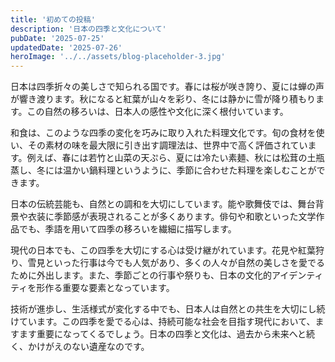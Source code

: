 ```yaml
---
title: '初めての投稿'
description: '日本の四季と文化について'
pubDate: '2025-07-25'
updatedDate: '2025-07-26'
heroImage: '../../assets/blog-placeholder-3.jpg'
---
```


日本は四季折々の美しさで知られる国です。春には桜が咲き誇り、夏には蝉の声が響き渡ります。秋になると紅葉が山々を彩り、冬には静かに雪が降り積もります。この自然の移ろいは、日本人の感性や文化に深く根付いています。

和食は、このような四季の変化を巧みに取り入れた料理文化です。旬の食材を使い、その素材の味を最大限に引き出す調理法は、世界中で高く評価されています。例えば、春には若竹と山菜の天ぷら、夏には冷たい素麺、秋には松茸の土瓶蒸し、冬には温かい鍋料理というように、季節に合わせた料理を楽しむことができます。

日本の伝統芸能も、自然との調和を大切にしています。能や歌舞伎では、舞台背景や衣装に季節感が表現されることが多くあります。俳句や和歌といった文学作品でも、季語を用いて四季の移ろいを繊細に描写します。

現代の日本でも、この四季を大切にする心は受け継がれています。花見や紅葉狩り、雪見といった行事は今でも人気があり、多くの人々が自然の美しさを愛でるために外出します。また、季節ごとの行事や祭りも、日本の文化的アイデンティティを形作る重要な要素となっています。

技術が進歩し、生活様式が変化する中でも、日本人は自然との共生を大切にし続けています。この四季を愛でる心は、持続可能な社会を目指す現代において、ますます重要になってくるでしょう。日本の四季と文化は、過去から未来へと続く、かけがえのない遺産なのです。

